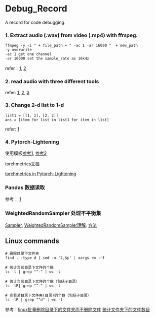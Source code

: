 # Debug_Record
A record for code debugging.


### 1. Extract audio (.wav) from video (.mp4) with ffmpeg.
```
ffmpeg -y -i " + file_path + " -ac 1 -ar 16000 "  + new_path
-y overwrite
-ac 1 get one channel
-ar 16000 set the sample_rate as 16kHz
```

refer：[1](https://blog.csdn.net/qq_24629659/article/details/123816563), [2](https://ffmpeg.org/ffmpeg-devices.html)


### 2. read audio with three different tools

refer: [1](https://www.cnblogs.com/znhung/p/16945554.html), [2](https://docs.scipy.org/doc/scipy/reference/generated/scipy.io.wavfile.read.html), [3](https://juejin.cn/s/python%20%E8%AF%BB%E5%8F%96%E9%9F%B3%E9%A2%91)


### 3. Change 2-d list to 1-d

```
list1 = [[1, 1], [2, 2]]
ans = [item for list in list1 for item in list]
```


refer: [1](https://www.bmabk.com/index.php/post/87444.html)


### 4. Pytorch-Lightening 

使用模板[参考1](https://zhuanlan.zhihu.com/p/556040754), [参考2](https://zhuanlan.zhihu.com/p/459701671)

torchmetrics[文档](https://torchmetrics.readthedocs.io/en/stable/classification/accuracy.html)

[torchmetrics in Pytorch-Lightening](https://torchmetrics.readthedocs.io/en/stable/pages/lightning.html)


### Pandas 数据读取

参考： [1](https://blog.csdn.net/sinat_26811377/article/details/103124749)


### WeightedRandomSampler 处理不平衡集

[Sampler](https://pytorch.org/docs/stable/data.html), [WeightedRandomSampler理解](https://blog.csdn.net/tyfwin/article/details/108435756), [方法](http://spytensor.com/index.php/archives/45/)



## Linux commands

```
# 删除目录下文件夹
find . -type d | sed -n '2,$p' | xargs rm -rf

# 统计当前目录下文件的个数
ls -l | grep "^-" | wc -l

# 统计当前目录下文件的个数（包括子目录）
ls -lR| grep "^-" | wc -l

# 查看某目录下文件夹(目录)的个数（包括子目录）
ls -lR | grep "^d" | wc -l
```



参考：[linux批量删除目录下的文件夹而不删除文件](https://blog.csdn.net/HaoZiHuang/article/details/123585312)
[统计文件夹下的文件数目](https://noahsnail.com/2017/02/07/2017-02-07-Linux%E7%BB%9F%E8%AE%A1%E6%96%87%E4%BB%B6%E5%A4%B9%E4%B8%8B%E7%9A%84%E6%96%87%E4%BB%B6%E6%95%B0%E7%9B%AE/)
